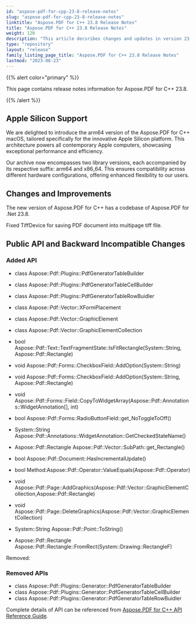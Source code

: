 ```yaml
---
id: "aspose-pdf-for-cpp-23-8-release-notes"
slug: "aspose-pdf-for-cpp-23-8-release-notes"
linktitle: "Aspose.PDF for C++ 23.8 Release Notes"
title: "Aspose.PDF for C++ 23.8 Release Notes"
weight: 120
description: "This article decsribes changes and updates in version 23.8 of Aspose.PDF for C++ library"
type: "repository"
layout: "release"
family_listing_page_title: "Aspose.PDF for C++ 23.8 Release Notes"
lastmod: "2023-08-23"
---
```

{{% alert color="primary" %}}

This page contains release notes information for Aspose.PDF for C++ 23.8.

{{% /alert %}}

## Apple Silicon Support

We are delighted to introduce the arm64 version of the Aspose.PDF for C++ macOS, tailored specifically for the innovative Apple Silicon platform.
This architecture powers all contemporary Apple computers, showcasing exceptional performance and efficiency.

Our archive now encompasses two library versions, each accompanied by its respective suffix: arm64 and x86_64.
This ensures compatibility across different hardware configurations, offering enhanced flexibility to our users.

## Changes and Improvements

The new version of Aspose.PDF for C++ has a codebase of Aspose.PDF for .Net 23.8.

Fixed TiffDevice for saving PDF document into multipage tiff file.

## Public API and Backward Incompatible Changes

### Added API

* class Aspose::Pdf::Plugins::PdfGeneratorTableBuilder 
* class Aspose::Pdf::Plugins::PdfGeneratorTableCellBuilder 
* class Aspose::Pdf::Plugins::PdfGeneratorTableRowBuidler 
* class Aspose::Pdf::Vector::XFormPlacement 
* class Aspose::Pdf::Vector::GraphicElement 
* class Aspose::Pdf::Vector::GraphicElementCollection 
* bool Aspose::Pdf::Text::TextFragmentState::IsFitRectangle(System::String, Aspose::Pdf::Rectangle)
* void Aspose::Pdf::Forms::CheckboxField::AddOption(System::String)
* void Aspose::Pdf::Forms::CheckboxField::AddOption(System::String, Aspose::Pdf::Rectangle)
* void Aspose::Pdf::Forms::Field::CopyToWidgetArray(Aspose::Pdf::Annotations::WidgetAnnotation[], int)
* bool Aspose::Pdf::Forms::RadioButtonField::get_NoToggleToOff()
* System::String Aspose::Pdf::Annotations::WidgetAnnotation::GetCheckedStateName()
* Aspose::Pdf::Rectangle Aspose::Pdf::Vector::SubPath::get_Rectangle()

* bool Aspose::Pdf::Document::HasIncrementalUpdate()
* bool Method:Aspose::Pdf::Operator::ValueEquals(Aspose::Pdf::Operator)
* void Aspose::Pdf::Page::AddGraphics(Aspose::Pdf::Vector::GraphicElementCollection,Aspose::Pdf::Rectangle)
* void Aspose::Pdf::Page::DeleteGraphics(Aspose::Pdf::Vector::GraphicElementCollection)
* System::String Aspose::Pdf::Point::ToString()
* Aspose::Pdf::Rectangle Aspose::Pdf::Rectangle::FromRect(System::Drawing::RectangleF) 

Removed:

### Removed APIs

* class Aspose::Pdf::Plugins::Generator::PdfGeneratorTableBuilder 
* class Aspose::Pdf::Plugins::Generator::PdfGeneratorTableCellBuilder 
* class Aspose::Pdf::Plugins::Generator::PdfGeneratorTableRowBuidler 

Complete details of API can be referenced from [Aspose.PDF for C++ API Reference Guide](https://reference.aspose.com/pdf/cpp).
